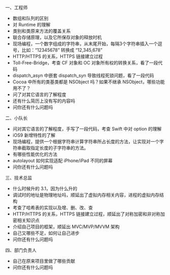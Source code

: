 一、工程师
* 数组和队列的区别
* 对 Runtime 的理解
* 类别和类原来方法的覆盖关系
* 联合存储原理，以及它所保存对象的释放时机
* 现场编程，一个数字组成的字符串，从末尾开始，每隔3个字符串插入一个逗号，比如：“12345678” 转换成 “12,345,678”
* HTTP/HTTPS 的关系，HTTPS 链接建立过程
* Toll-Free-Bridge，考查 CF 对象和 OC 对象所有权的转换关系，看了一段代码
* dispatch_asyn 中嵌套 dispatch_syn 导致线程死锁问题，看了一段代码
* Cocoa 中所有的类基类都是 NSObject 吗？如果不继承 NSObject，哪些功能用不了？
* 问了对其它语言的了解程度
* 还有什么简历上没有写的内容吗
* 问你还有什么问题吗

二、小队长
* 问对其它语言的了解程度，手写了一段代码，考查 Swift 中对 option 的理解
* iOS9 新增特性的了解
* 现场编程，提供一个根据字符串计算字符串所占长度的方法，让实现对一个字符串截取指定长度的子字符串的方法。
* 有哪些性能优化的方法
* autolayout 如何实现适配 iPhone/iPad 不同的屏幕
* 问你还有什么问题吗

三、技术总监
* 什么时候升的 3.1，因为什么升的
* 调试时的地址是物理地址吗，顺延出了虚拟内存相关内容，进程的虚拟内存结构
* 考查了哈希表的实现以及增、删、改、查
* HTTP/HTTPS 的关系，HTTPS 链接建立过程，顺延出了对称加密和非对称加密相关知识点
* 介绍自己项目的框架，顺延出 MVC/MVP/MVVM 架构
* 自己又哪些不足，如何让自己进步
* 问你还有什么问题吗

四、部门负责人
* 自己在原来项目里做了哪些贡献
* 问你还有什么问题吗




